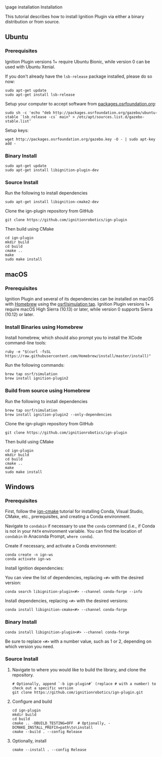 \page installation Installation

This tutorial describes how to install Ignition Plugin via either a binary distribution or from source.

## Ubuntu

### Prerequisites

Ignition Plugin versions 1+ require Ubuntu Bionic, while version 0
can be used with Ubuntu Xenial.

If you don't already have the `lsb-release` package installed, please do so now:
```
sudo apt-get update
sudo apt-get install lsb-release
```

Setup your computer to accept software from
[packages.osrfoundation.org](http://packages.osrfoundation.org):

```
sudo sh -c 'echo "deb http://packages.osrfoundation.org/gazebo/ubuntu-stable `lsb_release -cs` main" > /etc/apt/sources.list.d/gazebo-stable.list'
```

Setup keys:

```
wget http://packages.osrfoundation.org/gazebo.key -O - | sudo apt-key add -
```

### Binary Install

```
sudo apt-get update
sudo apt-get install libignition-plugin-dev
```

### Source Install

Run the following to install dependencies
```
sudo apt-get install libignition-cmake2-dev
```

Clone the ign-plugin repository from GitHub
```
git clone https://github.com/ignitionrobotics/ign-plugin
```

Then build using CMake
```
cd ign-plugin
mkdir build
cd build
cmake ..
make
sudo make install
```

## macOS

### Prerequisites

Ignition Plugin and several of its dependencies can be installed on macOS
with [Homebrew](http://brew.sh/) using the [osrf/simulation
tap](https://github.com/osrf/homebrew-simulation). Ignition Plugin versions 1+
require macOS High Sierra (10.13) or later, while version 0 supports
Sierra (10.12) or later.

### Install Binaries using Homebrew

Install homebrew, which should also prompt you to install the XCode
command-line tools:

```
ruby -e "$(curl -fsSL https://raw.githubusercontent.com/Homebrew/install/master/install)"
```

Run the following commands:

```
brew tap osrf/simulation
brew install ignition-plugin2
```

### Build from source using Homebrew

Run the following to install dependencies
```
brew tap osrf/simulation
brew install ignition-plugin2 --only-dependencies
```

Clone the ign-plugin repository from GitHub
```
git clone https://github.com/ignitionrobotics/ign-plugin
```

Then build using CMake
```
cd ign-plugin
mkdir build
cd build
cmake ..
make
sudo make install
```

## Windows

### Prerequisites

First, follow the [ign-cmake](https://github.com/ignitionrobotics/ign-cmake) tutorial for installing Conda, Visual Studio, CMake, etc., prerequisites, and creating a Conda environment.

Navigate to ``condabin`` if necessary to use the ``conda`` command (i.e., if Conda is not in your `PATH` environment variable. You can find the location of ``condabin`` in Anaconda Prompt, ``where conda``).

Create if necessary, and activate a Conda environment:

```
conda create -n ign-ws
conda activate ign-ws
```

Install Ignition dependencies:

You can view the list of dependencies, replacing `<#>` with the desired version:

```
conda search libignition-plugin<#> --channel conda-forge --info
```

Install dependencies, replacing `<#>` with the desired versions:

```
conda install libignition-cmake<#> --channel conda-forge
```

### Binary Install

```
conda install libignition-plugin<#> --channel conda-forge
```

Be sure to replace `<#>` with a number value, such as 1 or 2, depending on
which version you need.

### Source Install

1. Navigate to where you would like to build the library, and clone the repository.

    ```
    # Optionally, append `-b ign-plugin#` (replace # with a number) to check out a specific version
    git clone https://github.com/ignitionrobotics/ign-plugin.git
    ```

1. Configure and build

    ```
    cd ign-plugin
    mkdir build
    cd build
    cmake .. -DBUILD_TESTING=OFF  # Optionally, -DCMAKE_INSTALL_PREFIX=path\to\install
    cmake --build . --config Release
    ```

1. Optionally, install

    ```
    cmake --install . --config Release
    ```
